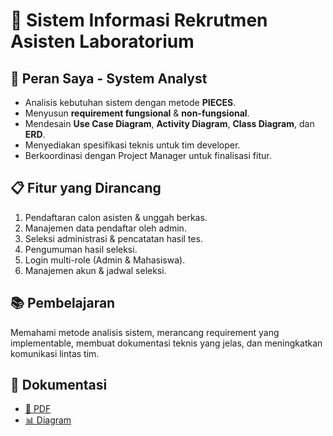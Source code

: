 # 📌 Sistem Informasi Rekrutmen Asisten Laboratorium

## 👤 Peran Saya - System Analyst
- Analisis kebutuhan sistem dengan metode **PIECES**.
- Menyusun **requirement fungsional** & **non-fungsional**.
- Mendesain **Use Case Diagram**, **Activity Diagram**, **Class Diagram**, dan **ERD**.
- Menyediakan spesifikasi teknis untuk tim developer.
- Berkoordinasi dengan Project Manager untuk finalisasi fitur.

## 📋 Fitur yang Dirancang
1. Pendaftaran calon asisten & unggah berkas.
2. Manajemen data pendaftar oleh admin.
3. Seleksi administrasi & pencatatan hasil tes.
4. Pengumuman hasil seleksi.
5. Login multi-role (Admin & Mahasiswa).
6. Manajemen akun & jadwal seleksi.

## 📚 Pembelajaran
Memahami metode analisis sistem, merancang requirement yang implementable, membuat dokumentasi teknis yang jelas, dan meningkatkan komunikasi lintas tim.

## 📎 Dokumentasi
- [📄 PDF](docs/dokumentasi-proyek-rekrutmen-aslab.pdf)
- [📊 Diagram](docs/diagram)
